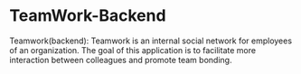 # TeamWork-Backend
Teamwork(backend): Teamwork is an internal social network for employees of an organization. The goal of this application is to facilitate more interaction between colleagues and promote team bonding.
